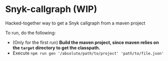 # Snyk-callgraph (WIP)
Hacked-together way to get a Snyk callgraph from a maven project



To run, do the following:
- (Only for the first run) **Build the maven project, since maven relies on the `target` directory to get the classpath.**
- Execute `npm run gen '/absolute/path/to/project' 'path/to/file.json'`
